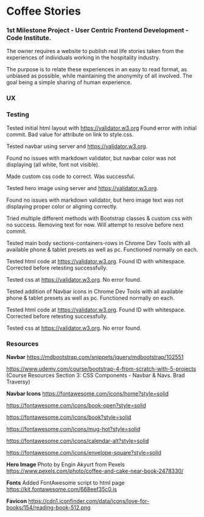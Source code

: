 # **Coffee Stories**

### 1st Milestone Project - User Centric Frontend Development - Code Institute.

The owner requires a website to publish real life stories taken from the experiences of individuals working in the hospitality industry.

The purpose is to relate these experiences in an easy to read format, as unbiased as possible, while maintaining the anonymity of all involved. The goal being a simple sharing of human experience.

### UX

### Testing

Tested initial html layout with https://validator.w3.org
Found error with initial commit. Bad value for attribute on link to style.css.

Tested navbar using server and https://validator.w3.org.

Found no issues with markdown validator, but navbar color was not displaying (all white, font not visible).

Made custom css code to correct. Was successful.

Tested hero image using server and https://validator.w3.org.

Found no issues with markdown validator, but hero image text was not displaying proper color or aligning correctly.

Tried multiple different methods with Bootstrap classes & custom css with no success. Removing text for now. Will attempt to resolve before next commit.

Tested main body sections-containers-rows in Chrome Dev Tools with all available phone & tablet presets as well as pc. Functioned normally on each.

Tested html code at https://validator.w3.org. Found ID with whitespace. Corrected before retesting successfully.

Tested css at https://validator.w3.org. No error found.

Tested addition of Navbar icons in Chrome Dev Tools with all available phone & tablet presets as well as pc. Functioned normally on each.

Tested html code at https://validator.w3.org. Found ID with whitespace. Corrected before retesting successfully.

Tested css at https://validator.w3.org. No error found.

### Resources

**Navbar** https://mdbootstrap.com/snippets/jquery/mdbootstrap/102551

https://www.udemy.com/course/bootstrap-4-from-scratch-with-5-projects
(Course Resources Section 3: CSS Components - Navbar & Navs. Brad Traversy)

**Navbar Icons**
https://fontawesome.com/icons/home?style=solid

https://fontawesome.com/icons/book-open?style=solid

https://fontawesome.com/icons/book?style=solid

https://fontawesome.com/icons/mug-hot?style=solid

https://fontawesome.com/icons/calendar-alt?style=solid

https://fontawesome.com/icons/envelope-square?style=solid

**Hero Image**
Photo by Engin Akyurt from Pexels
https://www.pexels.com/photo/coffee-and-cake-near-book-2478330/

**Fonts**
Added FontAwesome script to html page https://kit.fontawesome.com/668eef35c0.js

**Favicon**
https://cdn1.iconfinder.com/data/icons/love-for-books/154/reading-book-512.png
